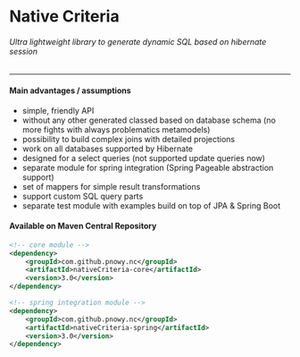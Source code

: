 # Native Criteria

###### Ultra lightweight library to generate dynamic SQL based on hibernate session

---

#### Main advantages / assumptions

* simple, friendly API
* without any other generated classed based on database schema \(no more fights with always problematics metamodels\)
* possibility to build complex joins with detailed projections
* work on all databases supported by Hibernate
* designed for a select queries \(not supported update queries now\)
* separate module for spring integration \(Spring Pageable abstraction support\)
* set of mappers for simple result transformations
* support custom SQL query parts
* separate test module with examples build on top of JPA & Spring Boot

#### Available on Maven Central Repository

```xml
<!-- core module -->
<dependency>
    <groupId>com.github.pnowy.nc</groupId>
    <artifactId>nativeCriteria-core</artifactId>
    <version>3.0</version>
</dependency>

<!-- spring integration module -->
<dependency>
    <groupId>com.github.pnowy.nc</groupId>
    <artifactId>nativeCriteria-spring</artifactId>
    <version>3.0</version>
</dependency>
```



